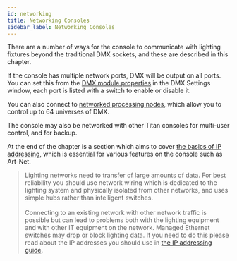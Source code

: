 ```yaml
---
id: networking
title: Networking Consoles
sidebar_label: Networking Consoles
---
```




There are a number of ways for the console to communicate with lighting fixtures beyond the traditional DMX sockets, and these are described in this chapter.

If the console has multiple network ports, DMX will be output on all ports. You can set this from the [DMX module properties](system-settings/dmx-output-mapping.md#configuring-dmx-outputs) in the DMX Settings window, each port is listed with a switch to enable or disable it.

You can also connect to [networked processing nodes](titan-net.md), which allow you to control up to 64 universes of DMX.

The console may also be networked with other Titan consoles for multi-user control, and for backup.

At the end of the chapter is a section which aims to cover [the basics of
IP addressing](networking/a-quick-guide-to-ip-addressing.md), which is essential for various features on the console
such as Art-Net.


  
> Lighting networks need to transfer of large amounts of data. For best reliability you should use network wiring which is dedicated to the  lighting system and physically isolated from other networks, and uses simple hubs rather than intelligent switches.<br/>  
Connecting to an existing network with other network traffic is possible but can lead to problems both with the lighting equipment and with other IT equipment on the network. Managed Ethernet switches may drop or block lighting data. If you need to do this please read about the IP addresses you should use in [the IP addressing guide](networking/a-quick-guide-to-ip-addressing.md).
